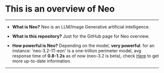 # This is an overview of Neo
---

* **What is Neo?** Neo is an LLM/Image Generative artificial intelligence. 

* **What is this repository?** Just for the GitHub page for Neo overview. 

* **How powerful is Neo?** Depending on the model, **very powerful**. for an instance: 'neo-3.2-1T-eon' is a one-trillion perimeter model, avg response time of **0.8-1.2s** as of now (neo-3.2 is beta), check [Here](www.youtube.com) to get more up-to-date information.
---
